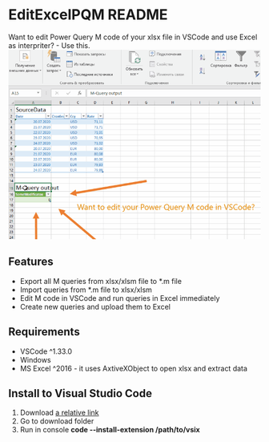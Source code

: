 # EditExcelPQM README
Want to edit Power Query M code of your xlsx file in VSCode and use Excel as interpriter? - Use this. 
![Image of demo](images/demo.gif)

## Features
* Export all M queries from xlsx/xlsm file to *.m file
* Import queries from *.m file to xlsx/xlsm
* Edit M code in VSCode and run queries in Excel immediately 
* Create new queries and upload them to Excel

## Requirements
* VSCode ^1.33.0
* Windows
* MS Excel ^2016 - it uses AxtiveXObject to open xlsx and extract data

## Install to Visual Studio Code
1) Download [a relative link](editexcelpqm-1.0.1.vsix)
2) Go to download folder
3) Run in console **code --install-extension /path/to/vsix**